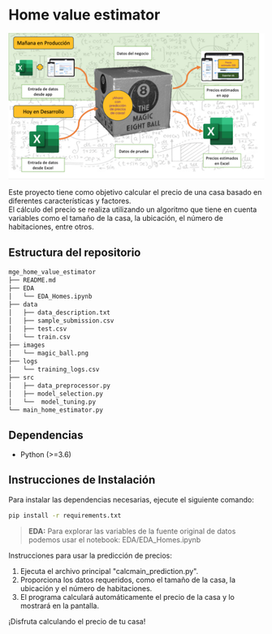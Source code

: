 # Home value estimator

![Magic home price predictor](/images/magic_ball.png)

Este proyecto tiene como objetivo calcular el precio de una casa basado en diferentes características y factores.  
El cálculo del precio se realiza utilizando un algoritmo que tiene en cuenta variables como el tamaño de la casa,
la ubicación, el número de habitaciones, entre otros.

## Estructura del repositorio
```
mge_home_value_estimator  
├── README.md  
├── EDA  
│   └── EDA_Homes.ipynb  
├── data  
│   ├── data_description.txt  
│   ├── sample_submission.csv  
│   ├── test.csv  
│   └── train.csv  
├── images  
│   └── magic_ball.png  
├── logs  
│   └── training_logs.csv  
├── src  
│   ├── data_preprocessor.py  
│   ├── model_selection.py  
│   └──  model_tuning.py  
└── main_home_estimator.py  
```

## Dependencias

- Python (>=3.6)

## Instrucciones de Instalación

Para instalar las dependencias necesarias, ejecute el siguiente comando:

```bash
pip install -r requirements.txt
```
> **EDA:** Para explorar las variables de la fuente original de datos podemos usar el notebook:
EDA/EDA_Homes.ipynb


Instrucciones para usar la predicción de precios:
1. Ejecuta el archivo principal "calcmain_prediction.py".
2. Proporciona los datos requeridos, como el tamaño de la casa, la ubicación y el número de habitaciones.
3. El programa calculará automáticamente el precio de la casa y lo mostrará en la pantalla.

¡Disfruta calculando el precio de tu casa!

